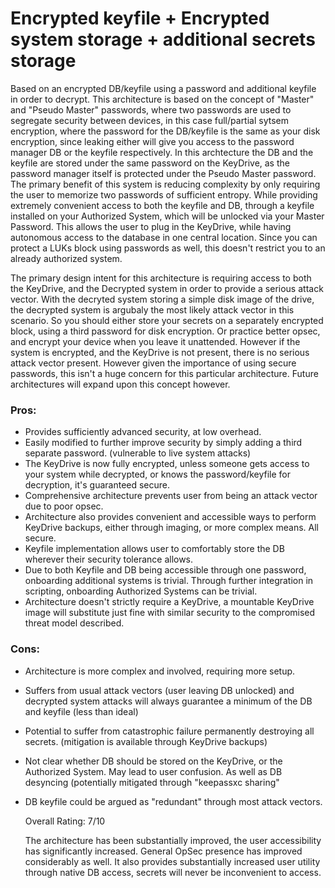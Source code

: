 # Encrypted keyfile + Encrypted system storage + additional secrets storage
Based on an encrypted DB/keyfile using a password and additional keyfile in order to decrypt. This architecture is based on the concept of "Master" and "Pseudo Master" passwords, where two passwords are used to segregate security between devices, in this case full/partial sytsem encryption, where the password for the DB/keyfile is the same as your disk encryption, since leaking either will give you access to the password manager DB or the keyfile respectively. In this archtecture the DB and the keyfile are stored under the same password on the KeyDrive, as the password manager itself is protected under the Pseudo Master password. The primary benefit of this system is reducing complexity by only requiring the user to memorize two passwords of sufficient entropy. While providing extremely convenient access to both the keyfile and DB, through a keyfile installed on your Authorized System, which will be unlocked via your Master Password. This allows the user to plug in the KeyDrive, while having autonomous access to the database in one central location. Since you can protect a LUKs block using passwords as well, this doesn't restrict you to an already authorized system. 

The primary design intent for this architecture is requiring access to both the KeyDrive, and the Decrypted system in order to provide a serious attack vector. With the decryted system storing a simple disk image of the drive, the decrypted system is argubaly the most likely attack vector in this scenario. So you should either store your secrets on a separately encrypted block, using a third password for disk encryption. Or practice better opsec, and encrypt your device when you leave it unattended. However if the system is encrypted, and the KeyDrive is not present, there is no serious attack vector present. However given the importance of using secure passwords, this isn't a huge concern for this particular architecture. Future architectures will expand upon this concept however. 

### Pros:
- Provides sufficiently advanced security, at low overhead.
- Easily modified to further improve security by simply adding a third separate password. (vulnerable to live system attacks)
- The KeyDrive is now fully encrypted, unless someone gets access to your system while decrypted, or knows the password/keyfile for decryption, it's guaranteed secure.
- Comprehensive architecture prevents user from being an attack vector due to poor opsec.
- Architecture also provides convenient and accessible ways to perform KeyDrive backups, either through imaging, or more complex means. All secure.
- Keyfile implementation allows user to comfortably store the DB wherever their security tolerance allows.
- Due to both Keyfile and DB being accessible through one password, onboarding additional systems is trivial. Through further integration in scripting, onboarding Authorized Systems can be trivial.
- Architecture doesn't strictly require a KeyDrive, a mountable KeyDrive image will substitute just fine with similar security to the compromised threat model described. 

### Cons:
- Architecture is more complex and involved, requiring more setup.
- Suffers from usual attack vectors (user leaving DB unlocked) and decrypted system attacks will always guarantee a minimum of the DB and keyfile (less than ideal)
- Potential to suffer from catastrophic failure permanently destroying all secrets. (mitigation is available through KeyDrive backups)
- Not clear whether DB should be stored on the KeyDrive, or the Authorized System. May lead to user confusion. As well as DB desyncing (potentially mitigated through "keepassxc sharing"
- DB keyfile could be argued as "redundant" through most attack vectors.

  Overall Rating: 7/10

  The architecture has been substantially improved, the user accessibility has significantly increased. General OpSec presence has improved considerably as well. It also provides substantially increased user utility through native DB access, secrets will never be inconvenient to access. 
